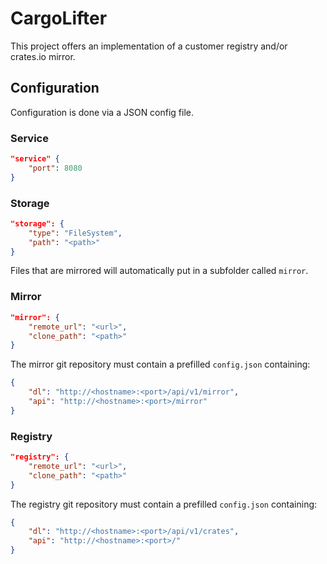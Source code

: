 # CargoLifter #
This project offers an implementation of a customer registry and/or crates.io mirror.

## Configuration ##
Configuration is done via a JSON config file.

### Service ###
```json
"service" {
    "port": 8080
}
```

### Storage ###
```json
"storage": {
    "type": "FileSystem",
    "path": "<path>"
}
```

Files that are mirrored will automatically put in a subfolder called `mirror`.


### Mirror ###
```json
"mirror": {
    "remote_url": "<url>",
    "clone_path": "<path>"
}
```

The mirror git repository must contain a prefilled `config.json` containing:
```json
{
    "dl": "http://<hostname>:<port>/api/v1/mirror",
    "api": "http://<hostname>:<port>/mirror"
}
```

### Registry ###
```json
"registry": {
    "remote_url": "<url>",
    "clone_path": "<path>"
}
```

The registry git repository must contain a prefilled `config.json` containing:
```json
{
    "dl": "http://<hostname>:<port>/api/v1/crates",
    "api": "http://<hostname>:<port>/"
}
```